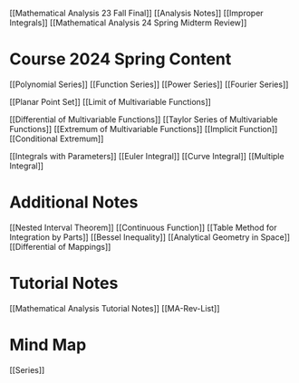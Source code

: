 [[Mathematical Analysis 23 Fall Final]]
[[Analysis Notes]]
[[Improper Integrals]]
[[Mathematical Analysis 24 Spring Midterm Review]]
# Course 2024 Spring Content
[[Polynomial Series]]
[[Function Series]]
[[Power Series]]
[[Fourier Series]]

[[Planar Point Set]]
[[Limit of Multivariable Functions]]

[[Differential of Multivariable Functions]]
[[Taylor Series of Multivariable Functions]]
[[Extremum of Multivariable Functions]]
[[Implicit Function]]
[[Conditional Extremum]]

[[Integrals with Parameters]]
[[Euler Integral]]
[[Curve Integral]]
[[Multiple Integral]]
# Additional Notes
[[Nested Interval Theorem]]
[[Continuous Function]]
[[Table Method for Integration by Parts]]
[[Bessel Inequality]]
[[Analytical Geometry in Space]]
[[Differential of Mappings]]
# Tutorial Notes
[[Mathematical Analysis Tutorial Notes]]
[[MA-Rev-List]]

# Mind Map
[[Series]]




